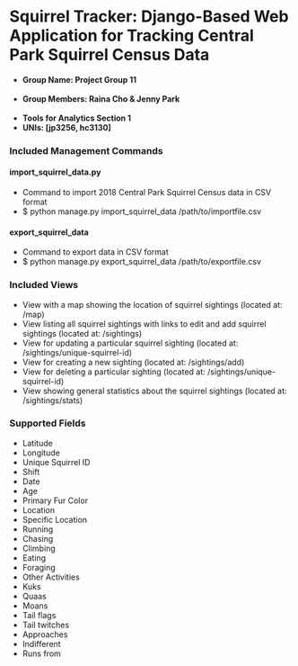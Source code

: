 __<h1>Squirrel Tracker: Django-Based  Web Application for Tracking Central Park Squirrel Census Data</h1>__

__<ul><li>Group Name: Project Group 11</li>__  
__<li>Group Members: Raina Cho & Jenny Park</li>__  
__<li>Tools for Analytics Section 1</li>__
__<li>UNIs: [jp3256, hc3130]</li></ul>__  

<h3>Included Management Commands</h3>
<h4>import_squirrel_data.py </h4><ul>
<li>Command to import 2018 Central Park Squirrel Census data in CSV format</li>
<li>$ python manage.py import_squirrel_data /path/to/importfile.csv</li>
</ul>

<h4>export_squirrel_data</h4>
<ul><li>Command to export data in CSV format</li>
<li>$ python manage.py export_squirrel_data /path/to/exportfile.csv</li>
</ul>

<h3>Included Views</h3>
<ul><li>View with a map showing the location of squirrel sightings (located at: /map)</li>
<li>View listing all squirrel sightings with links to edit and add squirrel sightings (located at: /sightings)</li>
<li>View for updating a particular squirrel sighting (located at: /sightings/unique-squirrel-id)</li>
<li>View for creating a new sighting (located at: /sightings/add)</li>
<li>View for deleting a particular sighting (located at: /sightings/unique-squirrel-id)</li>
<li>View showing general statistics about the squirrel sightings (located at: /sightings/stats)</li></ul>

<h3>Supported Fields</h3>
<ul><li>Latitude</li>
<li>Longitude</li>
<li>Unique Squirrel ID</li>
<li>Shift</li>
<li>Date</li>
<li>Age</li>
<li>Primary Fur Color</li>
<li>Location</li>
<li>Specific Location</li>
<li>Running</li>
<li>Chasing</li>
<li>Climbing</li>
<li>Eating</li>
<li>Foraging</li>
<li>Other Activities</li>
<li>Kuks</li>
<li>Quaas</li>
<li>Moans</li>
<li>Tail flags</li>
<li>Tail twitches</li>
<li>Approaches</li>
<li>Indifferent</li>
<li>Runs from</li></ul>
